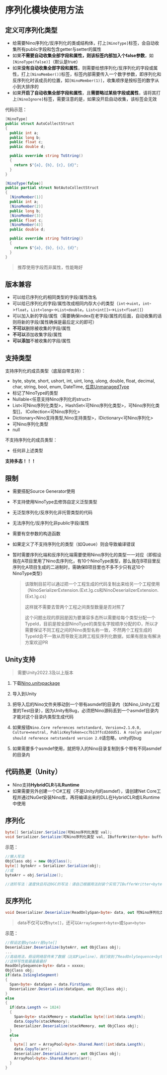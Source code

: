 # 序列化模块使用方法

## 定义可序列化类型

- 给需要Nino序列化/反序列化的类或结构体，打上```[NinoType]```标签，会自动收集所有public字段和包含getter与setter的属性
- 如果**不需要自动收集全部字段和属性，则该标签内部加入个false参数**，如```[NinoType(false)]```（默认是true）
- 如果**没有自动收集全部字段和属性**，则需要给想序列化/反序列化的字段或属性，打上```[NinoMember()]```标签，标签内部需要传入一个数字参数，即序列化和反序列化时该成员的位置，如```[NinoMember(1)]```，收集顺序是按标签的数字从小到大排序的
- 如果**开启了自动收集全部字段和属性**，且**需要略过某些字段或属性**，请将其打上```[NinoIgnore]```标签，需要注意的是，如果没开启自动收集，该标签会无效

代码示范：

```csharp
[NinoType]
public struct AutoCollectStruct
{
  public int a;
  public long b;
  public float c;
  public double d;

  public override string ToString()
  {
    return $"{a}, {b}, {c}, {d}";
  }
}

[NinoType(false)]
public partial struct NotAutoCollectStruct
{
  [NinoMember(1)]
  public int a;
  [NinoMember(2)]
  public long b;
  [NinoMember(3)]
  public float c;
  [NinoMember(4)]
  public double d;

  public override string ToString()
  {
    return $"{a}, {b}, {c}, {d}";
  }
}
```

> 推荐使用字段而非属性，性能略好

## 版本兼容

- 可以给已序列化的相同类型的字段/属性改名
- 可以给已序列化的字段/属性改成相同内存大小的类型（`int`->`uint`，`int`->`float`，`List<long>`->`List<double`，`List<int[]>`->`List<float[]`）
- 可以加入新的字段/属性（需要确保index在老字段/属性的后面，自动收集的话则将新的字段/属性确保是最后定义的即可）
- **不可以**删除被收集的字段/属性
- **不可以**添加收集字段/属性
- **可以添加**不被收集的字段/属性

## 支持类型

支持序列化的成员类型（底层自带支持）：

- byte, sbyte, short, ushort, int, uint, long, ulong, double, float, decimal, char, string, bool, enum, DateTime, [任意UnmanagedType](https://learn.microsoft.com/en-us/dotnet/csharp/language-reference/builtin-types/unmanaged-types)
- 标记了NinoType的类型
- Nullable<任意支持Nino序列化的struct>
- List<可Nino序列化类型>，HashSet<可Nino序列化类型>，可Nino序列化类型[]， ICollection<可Nino序列化>
- Dictionary<Nino支持类型,Nino支持类型>，IDictionary<可Nino序列化>
- 可Nino序列化类型
- null

不支持序列化的成员类型：

- 任何非上述类型

**支持多态！！！**

## 限制

- 需要搭配Source Generator使用

- 不支持使用NinoType去修饰自定义泛型类型

- 无泛型序列化/反序列化非托管类型的代码

- 无法序列化/反序列化非public字段/属性

- 需要有空参数的构造函数

- 如果定义了不支持序列化的类型（如Queue）则会导致编译错误

- 暂时需要序列化端和反序列化端需要使用Nino序列化的类型一一对应（即假设我在A项目里用了Nino去序列化，有10个NinoType类型，那么我在B项目里反序列化A项目生成的二进制时，需确保B项目里也不多不少只有这10个NinoType类型）
  
  > 该限制目前可以通过把一个工程生成的代码复制出来给另一个工程使用（NinoSerializerExtension.(Ext.)g.cs和NinoDeserializerExtension.(Ext.)g.cs）
  > 
  > 这样就不需要去管两个工程之间类型数量是否对照了
  > 
  > 这个问题出现的原因是因为要兼容多态所以需要给每个类型分配一个TypeId，目前是按全部NinoType的类型名字按顺序分配的ID，所以才需要保证不同工程之间的Nino类型名称一致，不然两个工程生成的TypeId会不一致从而导致无法跨工程反序列化数据，如果有朋友有解决方案欢迎PR

## Unity支持

> 需要Unity2022.3及以上版本

1. 下载[Nino.unitypackage](/Nino.unitypackage)

2. 导入到Unity

3. 把导入后的Nino文件夹移动到一个带有asmdef的目录内（如Nino_Unity工程里的Test目录），因为Unity有Bug，必须把Nino源码丢到一个asmdef目录内才能对这个目录内类型生成代码

4. 如果报错`Nino.Core references netstandard, Version=2.1.0.0, Culture=neutral, PublicKeyToken=cc7b13ffcd2ddd51. A roslyn analyzer should reference netstandard version 2.0`请忽略，unity的bug

5. 如果需要多个asmdef使用，就把导入的Nino目录复制到多个带有不同asmdef的目录内

## 代码热更（Unity）

- Nino支持**HybridCLR**与**ILRuntime**
- 如果需要另外创建一个C#工程（不是Unity内的asmdef），请创建Net Core工程并通过NuGet安装Nino库，再将编译出来的DLL在HybridCLR或ILRuntime中使用

## 序列化

```csharp
byte[] Serializer.Serialize(可Nino序列化类型 val);
void Serializer.Serialize(可Nino序列化类型 val, IBufferWriter<byte> bufferWriter);
```

示范：

```csharp
//懒人写法
ObjClass obj = new ObjClass();
byte[] byteArr = Serializer.Serialize(obj);
//或
byteArr = obj.Serialize();

//进阶写法：速度快且将近0GC的写法：请自己根据用法封装个实现了IBufferWritter<byte>的类型，这样的话不一定需要在序列化结束后分配新的二进制数组
```

## 反序列化

```csharp
void Deserializer.Deserialize(ReadOnlySpan<byte> data, out 可Nino序列化类型 value);
```

> data不仅可以传```byte[]```，还可以```ArraySegment<byte>```或```Span<byte>```

示范：

```csharp
//假设这里byteArr是byte[]
Deserializer.Deserialize(byteArr, out ObjClass obj);
...
//高级用法，假设网络层传来了数据（比如Pipeline），我们收到了ReadOnlySequence<byte>
//这样写性能最最最最好
ReadOnlySequence<byte> data = xxxxx;
ObjClass obj;
if(data.IsSingleSegment)
{
  Span<byte> dataSpan = data.FirstSpan;
  Deserializer.Deserialize(dataSpan, out ObjClass obj);
}
else
{
  if(data.Length <= 1024)
  {
    Span<byte> stackMemory = stackalloc byte[(int)data.Length];
    data.CopyTo(stackMemory);
    Deserializer.Deserialize(stackMemory, out ObjClass obj);
  }
  else
  {
    byte[] arr = ArrayPool<byte>.Shared.Rent((int)data.Length);
    data.CopyTo(arr);
    Deserializer.Deserialize(arr, out ObjClass obj);
    ArrayPool<byte>.Shared.Return(arr);
  }
}
```
